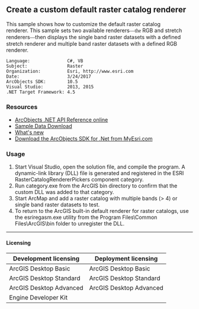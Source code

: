 ## Create a custom default raster catalog renderer

This sample shows how to customize the default raster catalog renderer. This sample sets two available renderers<font face="Verdana" xmlns="http://www.w3.org/1999/xhtml">—the </font>RGB and stretch renderers<font face="Verdana" xmlns="http://www.w3.org/1999/xhtml">—</font>then displays the single band raster datasets with a defined stretch renderer and multiple band raster datasets with a defined RGB renderer.  


<!-- TODO: Fill this section below with metadata about this sample-->
```
Language:              C#, VB
Subject:               Raster
Organization:          Esri, http://www.esri.com
Date:                  3/24/2017
ArcObjects SDK:        10.5
Visual Studio:         2013, 2015
.NET Target Framework: 4.5
```

### Resources

* [ArcObjects .NET API Reference online](http://desktop.arcgis.com/en/arcobjects/latest/net/webframe.htm)  
* [Sample Data Download](../../releases)  
* [What's new](http://desktop.arcgis.com/en/arcobjects/latest/net/webframe.htm#05247c04-bfd9-4e36-ae09-bc6e833c3b14.htm)  
* [Download the ArcObjects SDK for .Net from MyEsri.com](https://my.esri.com/)  

### Usage
1. Start Visual Studio, open the solution file, and compile the program. A dynamic-link library (DLL) file is generated and registered in the ESRI RasterCatalogRendererPickers component category.  
1. Run category.exe from the ArcGIS bin directory to confirm that the custom DLL was added to that category.  
1. Start ArcMap and add a raster catalog with multiple bands (> 4) or single band raster datasets to test.  
1. To return to the ArcGIS built-in default renderer for raster catalogs, use the esriregasm.exe utility from the Program Files\Common Files\ArcGIS\bin folder to unregister the DLL.  









---------------------------------

#### Licensing  
| Development licensing | Deployment licensing | 
| ------------- | ------------- | 
| ArcGIS Desktop Basic | ArcGIS Desktop Basic |  
| ArcGIS Desktop Standard | ArcGIS Desktop Standard |  
| ArcGIS Desktop Advanced | ArcGIS Desktop Advanced |  
| Engine Developer Kit |  |  


